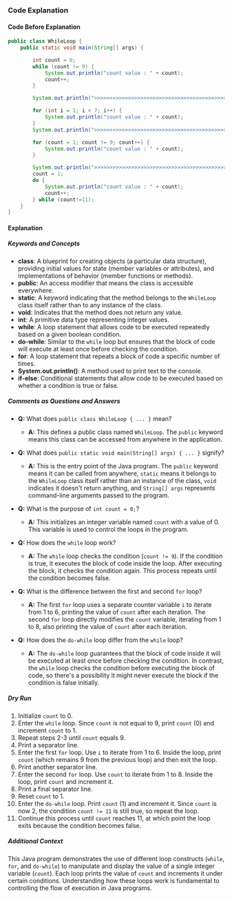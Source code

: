 ### Code Explanation

#### Code Before Explanation

```java
public class WhileLoop {
    public static void main(String[] args) {

        int count = 0;
        while (count != 9) {
            System.out.println("count value : " + count);
            count++;
        }

        System.out.println(">>>>>>>>>>>>>>>>>>>>>>>>>>>>>>>>>>>>>>>>>>>>>>>>>>");

        for (int i = 1; i < 7; i++) {
            System.out.println("count value : " + count);
        }
        System.out.println(">>>>>>>>>>>>>>>>>>>>>>>>>>>>>>>>>>>>>>>>>>>>>>>>>>");

        for (count = 1; count != 9; count++) {
            System.out.println("count value : " + count);
        }

        System.out.println(">>>>>>>>>>>>>>>>>>>>>>>>>>>>>>>>>>>>>>>>>>>>>>>>>>");
        count = 1;
        do {
            System.out.println("count value : " + count);
            count++;
        } while (count!=11);
    }
}
```

#### Explanation

##### Keywords and Concepts

-  **class**: A blueprint for creating objects (a particular data structure), providing initial values for state (member variables or attributes), and implementations of behavior (member functions or methods).
-  **public**: An access modifier that means the class is accessible everywhere.
-  **static**: A keyword indicating that the method belongs to the `WhileLoop` class itself rather than to any instance of the class.
-  **void**: Indicates that the method does not return any value.
-  **int**: A primitive data type representing integer values.
-  **while**: A loop statement that allows code to be executed repeatedly based on a given boolean condition.
-  **do-while**: Similar to the `while` loop but ensures that the block of code will execute at least once before checking the condition.
-  **for**: A loop statement that repeats a block of code a specific number of times.
-  **System.out.println()**: A method used to print text to the console.
-  **if-else**: Conditional statements that allow code to be executed based on whether a condition is true or false.

##### Comments as Questions and Answers

-  **Q:** What does `public class WhileLoop { ... }` mean?

   -  **A:** This defines a public class named `WhileLoop`. The `public` keyword means this class can be accessed from anywhere in the application.

-  **Q:** What does `public static void main(String[] args) { ... }` signify?

   -  **A:** This is the entry point of the Java program. The `public` keyword means it can be called from anywhere, `static` means it belongs to the `WhileLoop` class itself rather than an instance of the class, `void` indicates it doesn't return anything, and `String[] args` represents command-line arguments passed to the program.

-  **Q:** What is the purpose of `int count = 0;`?

   -  **A:** This initializes an integer variable named `count` with a value of 0. This variable is used to control the loops in the program.

-  **Q:** How does the `while` loop work?

   -  **A:** The `while` loop checks the condition (`count != 9`). If the condition is true, it executes the block of code inside the loop. After executing the block, it checks the condition again. This process repeats until the condition becomes false.

-  **Q:** What is the difference between the first and second `for` loop?

   -  **A:** The first `for` loop uses a separate counter variable `i` to iterate from 1 to 6, printing the value of `count` after each iteration. The second `for` loop directly modifies the `count` variable, iterating from 1 to 8, also printing the value of `count` after each iteration.

-  **Q:** How does the `do-while` loop differ from the `while` loop?
   -  **A:** The `do-while` loop guarantees that the block of code inside it will be executed at least once before checking the condition. In contrast, the `while` loop checks the condition before executing the block of code, so there's a possibility it might never execute the block if the condition is false initially.

##### Dry Run

1. Initialize `count` to 0.
2. Enter the `while` loop. Since `count` is not equal to 9, print `count` (0) and increment `count` to 1.
3. Repeat steps 2-3 until `count` equals 9.
4. Print a separator line.
5. Enter the first `for` loop. Use `i` to iterate from 1 to 6. Inside the loop, print `count` (which remains 9 from the previous loop) and then exit the loop.
6. Print another separator line.
7. Enter the second `for` loop. Use `count` to iterate from 1 to 8. Inside the loop, print `count` and increment it.
8. Print a final separator line.
9. Reset `count` to 1.
10.   Enter the `do-while` loop. Print `count` (1) and increment it. Since `count` is now 2, the condition `count != 11` is still true, so repeat the loop.
11.   Continue this process until `count` reaches 11, at which point the loop exits because the condition becomes false.

##### Additional Context

This Java program demonstrates the use of different loop constructs (`while`, `for`, and `do-while`) to manipulate and display the value of a single integer variable (`count`). Each loop prints the value of `count` and increments it under certain conditions. Understanding how these loops work is fundamental to controlling the flow of execution in Java programs.
